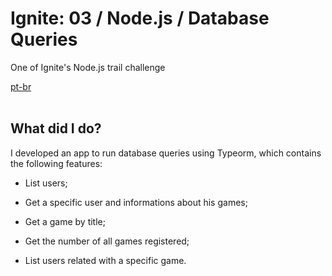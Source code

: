 <div valing="top">
  <h1>Ignite: 03 / Node.js / Database Queries</h1>
  <p>One of Ignite's Node.js trail challenge</p>
  <nav>
    <div id="repository-buttons"/>
    <a class="navigation-link disabled" href="https://github.com/L-Marcel/ignite-03-nodejs-database-queries/blob/master/README.md" target="__blank__">
      pt-br
    </a>
  </nav>
</div>

<br/>

<div id="grid">
  <div id="grid-item">
    <h2>What did I <span>do</span>?</h2>
    <p>I developed an app to run database queries using Typeorm, which contains the following features:</p>
    <ul>
      <li id="checked"><p>List users;</p></li>
      <li id="checked"><p>Get a specific user and informations about his games;</p></li>
      <li id="checked"><p>Get a game by title;</p></li>
      <li id="checked"><p>Get the number of all games registered;</p></li>
      <li id="checked"><p>List users related with a specific game.</p></li>
    </ul>
  </div>
</div>